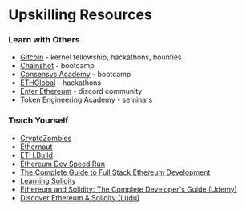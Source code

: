 # Upskilling Resources

### Learn with Others

* [Gitcoin](https://gitcoin.co/learn) - kernel fellowship, hackathons, bounties
* [Chainshot](https://www.chainshot.com) - bootcamp
* [Consensys Academy](https://consensys.net/academy) - bootcamp
* [ETHGlobal](https://ethglobal.co) - hackathons
* [Enter Ethereum](https://discord.gg/cr7YGADDH3) - discord community
* [Token Engineering Academy](https://tokenengineeringcommunity.github.io/website/docs/academy-welcome) - seminars

### Teach Yourself

* [CryptoZombies](https://cryptozombies.io)
* [Ethernaut](https://ethernaut.openzeppelin.com/)
* [ETH.Build](https://eth.build/)
* [Ethereum Dev Speed Run](https://medium.com/@austin_48503/%EF%B8%8Fethereum-dev-speed-run-bd72bcba6a4c)
* [The Complete Guide to Full Stack Ethereum Development](https://dev.to/dabit3/the-complete-guide-to-full-stack-ethereum-development-3j13)
* [Learning Solidity](https://github.com/willitscale/learning-solidity)
* [Ethereum and Solidity: The Complete Developer's Guide \(Udemy\)](https://www.udemy.com/course/ethereum-and-solidity-the-complete-developers-guide/)
* [Discover Ethereum & Solidity \(Ludu\)](https://www.ludu.co/course/ethereum/what-is-ethereum)



